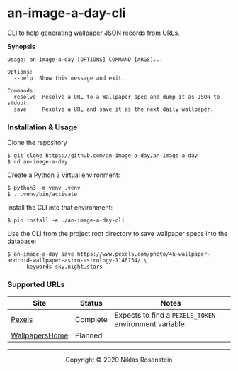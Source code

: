 # an-image-a-day-cli

CLI to help generating wallpaper JSON records from URLs.

__Synopsis__

```
Usage: an-image-a-day [OPTIONS] COMMAND [ARGS]...

Options:
  --help  Show this message and exit.

Commands:
  resolve  Resolve a URL to a Wallpaper spec and dump it as JSON to stdout.
  save     Resolve a URL and save it as the next daily wallpaper.
```

### Installation & Usage

Clone the repository

    $ git clone https://github.com/an-image-a-day/an-image-a-day
    $ cd an-image-a-day

Create a Python 3 virtual environment:

    $ python3 -m venv .venv
    $ . .venv/bin/activate

Install the CLI into that environment:

    $ pip install -e ./an-image-a-day-cli

Use the CLI from the project root directory to save wallpaper specs into the database:

    $ an-image-a-day save https://www.pexels.com/photo/4k-wallpaper-android-wallpaper-astro-astrology-1146134/ \
        --keywords sky,night,stars

### Supported URLs

| Site | Status | Notes |
| ---- | ------ | ----- |
| [Pexels](https://pexels.com) | Complete | Expects to find a `PEXELS_TOKEN` environment variable. |
| [WallpapersHome](https://wallpapershome.com/) | Planned | |

---

<p align="center">Copyright &copy; 2020 Niklas Rosenstein</p>

